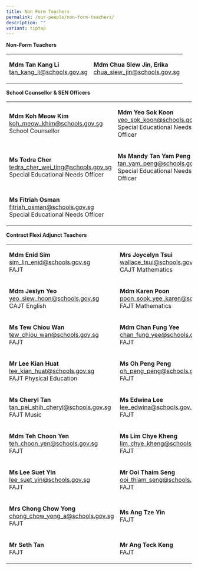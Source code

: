 ```yaml
---
title: Non Form Teachers
permalink: /our-people/non-form-teachers/
description: ""
variant: tiptap
---
```

<p><strong>Non-Form Teachers</strong>
</p>
<table style="minWidth: 50px">
<colgroup>
<col>
<col>
</colgroup>
<tbody>
<tr>
<td rowspan="1" colspan="1">
<p><strong>Mdm Tan Kang Li</strong>
<br><a href="mailto:tan_kang_li@schools.gov.sg" rel="noopener noreferrer nofollow" target="_blank">tan_kang_li@schools.gov.sg</a>
</p>
</td>
<td rowspan="1" colspan="1">
<p><strong>Mdm Chua Siew Jin, Erika</strong>
<br><a href="mailto:chua_siew_jin@schools.gov.sg" rel="noopener noreferrer nofollow" target="_blank">chua_siew_jin@schools.gov.sg</a>
</p>
</td>
</tr>
</tbody>
</table>
<p><strong>School Counsellor &amp; SEN Officers</strong>
</p>
<table style="minWidth: 50px">
<colgroup>
<col>
<col>
</colgroup>
<tbody>
<tr>
<td rowspan="1" colspan="1">
<p><strong>Mdm Koh Meow Kim<br></strong><a href="mailto:koh_meow_khim@schools.gov.sg" rel="noopener noreferrer nofollow" target="_blank">koh_meow_khim@schools.gov.sg</a>
<br>School Counsellor</p>
</td>
<td rowspan="1" colspan="1">
<p><strong>Mdm Yeo Sok Koon</strong>
<br><a href="mailto:yeo_sok_koon@schools.gov.sg" rel="noopener noreferrer nofollow" target="_blank">yeo_sok_koon@schools.gov.sg</a>
<br>Special Educational Needs Officer</p>
</td>
</tr>
<tr>
<td rowspan="1" colspan="1">
<p><strong>Ms Tedra Cher<br></strong><a href="mailto:tedra_cher_wei_ting@schools.gov.sg" rel="noopener noreferrer nofollow" target="_blank">tedra_cher_wei_ting@schools.gov.sg</a>
<br>Special Educational Needs Officer</p>
</td>
<td rowspan="1" colspan="1">
<p><strong>Ms Mandy Tan Yam Peng<br></strong><a href="mailto:tan_yam_peng@schools.gov.sg" rel="noopener noreferrer nofollow" target="_blank">tan_yam_peng@schools.gov.sg</a>
<br>Special Educational Needs Officer</p>
</td>
</tr>
<tr>
<td rowspan="1" colspan="1">
<p><strong>Ms Fitriah Osman<br></strong><a href="mailto:fitriah_osman@schools.gov.sg" rel="noopener noreferrer nofollow" target="_blank">fitriah_osman@schools.gov.sg</a>
<br>Special Educational Needs Officer</p>
</td>
<td rowspan="1" colspan="1">
<p></p>
</td>
</tr>
</tbody>
</table>
<p><strong>Contract Flexi Adjunct Teachers</strong>
</p>
<table style="minWidth: 50px">
<colgroup>
<col>
<col>
</colgroup>
<tbody>
<tr>
<td rowspan="1" colspan="1">
<p><strong>Mdm Enid Sim<br></strong><a href="mailto:sim_lin_enid@schools.gov.sg" rel="noopener noreferrer nofollow" target="_blank">sim_lin_enid@schools.gov.sg</a>
<br>FAJT</p>
</td>
<td rowspan="1" colspan="1">
<p><strong>Mrs Joycelyn Tsui<br></strong><a href="mailto:wallace_tsui@schools.gov.sg" rel="noopener noreferrer nofollow" target="_blank">wallace_tsui@schools.gov.sg</a><strong><a href="mailto:khoo_kim_kim@school.gov.sg" rel="noopener noreferrer nofollow" target="_blank"><br></a></strong>CAJT&nbsp;Mathematics</p>
</td>
</tr>
<tr>
<td rowspan="1" colspan="1">
<p><strong>Mdm Jeslyn Yeo<br></strong><a href="mailto:yeo_siew_hoon@schools.gov.sg" rel="noopener noreferrer nofollow" target="_blank">yeo_siew_hoon@schools.gov.sg</a>
<br>CAJT English</p>
</td>
<td rowspan="1" colspan="1">
<p><strong>Mdm Karen Poon<br></strong><a href="mailto:poon_sook_yee_karen@schools.gov.sg" rel="noopener noreferrer nofollow" target="_blank">poon_sook_yee_karen@schools.gov.sg</a>
<br>FAJT Mathematics</p>
</td>
</tr>
<tr>
<td rowspan="1" colspan="1">
<p><strong>Ms Tew Chiou Wan<br></strong><a href="mailto:tew_chiou_wan@schools.gov.sg" rel="noopener noreferrer nofollow" target="_blank">tew_chiou_wan@schools.gov.sg</a>
<br>FAJT</p>
</td>
<td rowspan="1" colspan="1">
<p><strong>Mdm Chan Fung Yee<br></strong><a href="mailto:chan_fung_yee@schools.gov.sg" rel="noopener noreferrer nofollow" target="_blank">chan_fung_yee@schools.gov.sg</a>
<br>FAJT</p>
</td>
</tr>
<tr>
<td rowspan="1" colspan="1">
<p><strong>Mr Lee Kian Huat<br></strong><a href="mailto:lee_kian_huat@schools.gov.sg" rel="noopener noreferrer nofollow" target="_blank">lee_kian_huat@schools.gov.sg</a>
<br>FAJT Physical Education</p>
</td>
<td rowspan="1" colspan="1">
<p><strong>Ms Oh Peng Peng<br></strong><a href="mailto:oh_peng_peng@schools.gov.sg" rel="noopener noreferrer nofollow" target="_blank">oh_peng_peng@schools.gov.sg</a>
<br>FAJT</p>
</td>
</tr>
<tr>
<td rowspan="1" colspan="1">
<p><strong>Ms Cheryl Tan<br></strong><a href="mailto:tan_pei_shih_cheryl@schools.gov.sg" rel="noopener noreferrer nofollow" target="_blank">tan_pei_shih_cheryl@schools.gov.sg</a>
<br>FAJT Music</p>
</td>
<td rowspan="1" colspan="1">
<p><strong>Ms Edwina Lee<br></strong><a href="mailto:lee_edwina@schools.gov.sg" rel="noopener noreferrer nofollow" target="_blank">lee_edwina@schools.gov.sg</a>
<br>FAJT</p>
</td>
</tr>
<tr>
<td rowspan="1" colspan="1">
<p><strong>Mdm Teh Choon Yen<br></strong><a href="mailto:teh_choon_yen@schools.gov.sg" rel="noopener noreferrer nofollow" target="_blank">teh_choon_yen@schools.gov.sg</a>
<br>FAJT</p>
</td>
<td rowspan="1" colspan="1">
<p><strong>Ms Lim Chye Kheng<br></strong><a href="mailto:lim_chye_kheng@schools.gov.sg" rel="noopener noreferrer nofollow" target="_blank">lim_chye_kheng@schools.gov.sg</a>
<br>FAJT</p>
</td>
</tr>
<tr>
<td rowspan="1" colspan="1">
<p><strong>Ms Lee Suet Yin<br></strong><a href="mailto:lee_suet_yin@schools.gov.sg" rel="noopener noreferrer nofollow" target="_blank">lee_suet_yin@schools.gov.sg</a>
<br>FAJT</p>
</td>
<td rowspan="1" colspan="1">
<p><strong>Mr Ooi Thaim Seng<br></strong><a href="mailto:ooi_thiam_seng@schools.gov.sg" rel="noopener noreferrer nofollow" target="_blank">ooi_thiam_seng@schools.gov.sg</a>
<br>FAJT</p>
</td>
</tr>
<tr>
<td rowspan="1" colspan="1">
<p><strong>Mrs Chong Chow Yong<br></strong><a href="mailto:chong_chow_yong_a@schools.gov.sg" rel="noopener noreferrer nofollow" target="_blank">chong_chow_yong_a@schools.gov.sg</a>
<br>FAJT</p>
</td>
<td rowspan="1" colspan="1">
<p><strong>Ms Ang Tze Yin</strong>
<br>FAJT</p>
</td>
</tr>
<tr>
<td rowspan="1" colspan="1">
<p><strong>Mr Seth Tan<br></strong>FAJT</p>
</td>
<td rowspan="1" colspan="1">
<p><strong>Mr Ang Teck Keng</strong>
<br>FAJT</p>
</td>
</tr>
</tbody>
</table>
<p></p>